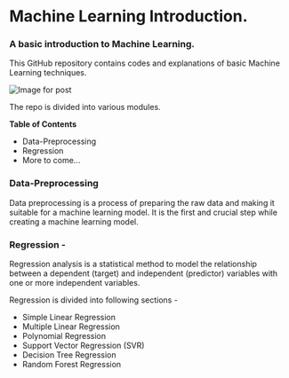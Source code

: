 # Machine Learning Introduction.
### A basic introduction to Machine Learning.
This GitHub repository contains codes and explanations of basic Machine Learning techniques.

![Image for post](https://miro.medium.com/max/60/1*cG6U1qstYDijh9bPL42e-Q.jpeg?q=2)

The repo is divided into various modules.

**Table of Contents**
- Data-Preprocessing
- Regression
- More to come...

### Data-Preprocessing
Data preprocessing is a process of preparing the raw data and making it suitable for a machine learning model. It is the first and crucial step while creating a machine learning model.

### Regression -
Regression analysis is a statistical method to model the relationship between a dependent (target) and independent (predictor) variables with one or more independent variables.

Regression is divided into following sections -
- Simple Linear Regression
- Multiple Linear Regression
- Polynomial Regression
- Support Vector Regression (SVR)
- Decision Tree Regression
- Random Forest Regression
